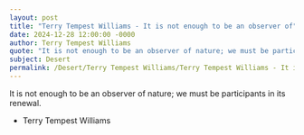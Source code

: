 ```yaml
---
layout: post
title: "Terry Tempest Williams - It is not enough to be an observer of"
date: 2024-12-28 12:00:00 -0000
author: Terry Tempest Williams
quote: "It is not enough to be an observer of nature; we must be participants in its renewal."
subject: Desert
permalink: /Desert/Terry Tempest Williams/Terry Tempest Williams - It is not enough to be an observer of
---
```


It is not enough to be an observer of nature; we must be participants in its renewal.

- Terry Tempest Williams
